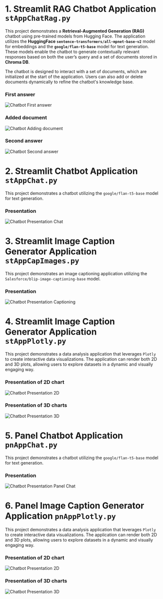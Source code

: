 # 1. Streamlit RAG Chatbot Application `stAppChatRag.py`

This project demonstrates a **Retrieval-Augmented Generation (RAG)** chatbot using pre-trained models from Hugging Face. The application utilizes the **HuggingFace `sentence-transformers/all-mpnet-base-v2`** model for embeddings and the **`google/flan-t5-base`** model for text generation. These models enable the chatbot to generate contextually relevant responses based on both the user’s query and a set of documents stored in **Chroma DB**.

The chatbot is designed to interact with a set of documents, which are initialized at the start of the application. Users can also add or delete documents dynamically to refine the chatbot's knowledge base.

### First answer
![Chatbot First answer](md/str1.jpg)
### Added document
![Chatbot Adding document](md/str2.jpg)
### Second answer
![Chatbot Second answer](md/str3.jpg)

# 2. Streamlit Chatbot Application `stAppChat.py`

This project demonstrates a chatbot utilizing the `google/flan-t5-base` model for text generation.

### Presentation
![Chatbot Presentation Chat](md/stc.jpg)

# 3. Streamlit Image Caption Generator Application `stAppCapImages.py`

This project demonstrates an image captioning application utilizing the `Salesforce/blip-image-captioning-base` model.

### Presentation
![Chatbot Presentation Captioning](md/stIm.jpg)


# 4. Streamlit Image Caption Generator Application `stAppPlotly.py`

This project demonstrates a data analysis application that leverages `Plotly` to create interactive data visualizations. The application can render both 2D and 3D plots, allowing users to explore datasets in a dynamic and visually engaging way.

### Presentation of 2D chart
![Chatbot Presentation 2D](md/std2.jpg)

### Presentation of 3D charts
![Chatbot Presentation 3D](md/std3.jpg)


# 5. Panel  Chatbot Application `pnAppChat.py`

This project demonstrates a chatbot utilizing the `google/flan-t5-base` model for text generation.

### Presentation
![Chatbot Presentation Panel Chat](md/pnChat.jpg)

# 6. Panel Image Caption Generator Application `pnAppPlotly.py`

This project demonstrates a data analysis application that leverages `Plotly` to create interactive data visualizations. The application can render both 2D and 3D plots, allowing users to explore datasets in a dynamic and visually engaging way.

### Presentation of 2D chart
![Chatbot Presentation 2D](md/pni2.jpg)

### Presentation of 3D charts
![Chatbot Presentation 3D](md/pne2.jpg)
